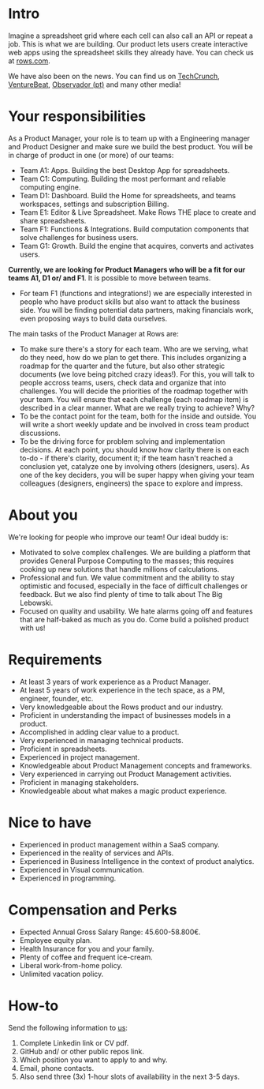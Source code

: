 # Intro
Imagine a spreadsheet grid where each cell can also call an API or repeat a job. This is what we are building. Our product lets users create interactive web apps using the spreadsheet skills they already have. You can check us at [rows.com](http://rows.com).

We have also been on the news. You can find us on [TechCrunch](https://tcrn.ch/2LnB1r0), [VentureBeat](https://bit.ly/2IGwgHS), [Observador (pt)](https://bit.ly/2rZV0Ar) and many other media!

# Your responsibilities

As a Product Manager, your role is to team up with a Engineering manager and Product Designer and make sure we build the best product. You will be in charge of product in one (or more) of our teams:
* Team A1: Apps. Building the best Desktop App for spreadsheets.
* Team C1: Computing. Building the most performant and reliable computing engine.
* Team D1: Dashboard. Build the Home for spreadsheets, and teams workspaces, settings and subscription Billing.
* Team E1: Editor & Live Spreadsheet. Make Rows THE place to create and share spreadsheets.
* Team F1: Functions & Integrations. Build computation components that solve challenges for business users.
* Team G1: Growth. Build the engine that acquires, converts and activates users.

**Currently, we are looking for Product Managers who will be a fit for our teams A1, D1 or/ and F1**. It is possible to move between teams.
* For team F1 (functions and integrations!) we are especially interested in people who have product skills but also want to attack the business side. You will be finding potential data partners, making financials work, even proposing ways to build data ourselves.

The main tasks of the Product Manager at Rows are:
* To make sure there's a story for each team. Who are we serving, what do they need, how do we plan to get there. This includes organizing a roadmap for the quarter and the future, but also other strategic documents (we love being pitched crazy ideas!). For this, you will talk to people accross teams, users, check data and organize that into challenges. You will decide the priorities of the roadmap together with your team. You will ensure that each challenge (each roadmap item) is described in a clear manner. What are we really trying to achieve? Why?
* To be the contact point for the team, both for the inside and outside. You will write a short weekly update and be involved in cross team product discussions.
* To be the driving force for problem solving and implementation decisions. At each point, you should know how clarity there is on each to-do - if there's clarity, document it; if the team hasn't reached a conclusion yet, catalyze one by involving others (designers, users). As one of the key deciders, you will be super happy when giving your team colleagues (designers, engineers) the space to explore and impress.

# About you
We're looking for people who improve our team! Our ideal buddy is:
* Motivated to solve complex challenges. We are building a platform that provides General Purpose Computing to the masses; this requires cooking up new solutions that handle millions of calculations.
* Professional and fun. We value commitment and the ability to stay optimistic and focused, especially in the face of difficult challenges or feedback. But we also find plenty of time to talk about The Big Lebowski.
* Focused on quality and usability. We hate alarms going off and features that are half-baked as much as you do. Come build a polished product with us!

# Requirements
* At least 3 years of work experience as a Product Manager.
* At least 5 years of work experience in the tech space, as a PM, engineer, founder, etc. 
* Very knowledgeable about the Rows product and our industry.
* Proficient in understanding the impact of businesses models in a product.
* Accomplished in adding clear value to a product.
* Very experienced in managing technical products. 
* Proficient in spreadsheets. 
* Experienced in project management.
* Knowledgeable about Product Management concepts and frameworks.
* Very experienced in carrying out Product Management activities.
* Proficient in managing stakeholders.
* Knowledgeable about what makes a magic product experience.

# Nice to have
* Experienced in product management within a SaaS company.
* Experienced in the reality of services and APIs. 
* Experienced in Business Intelligence in the context of product analytics.
* Experienced in Visual communication.
* Experienced in programming.

# Compensation and Perks
* Expected Annual Gross Salary Range: 45.600-58.800€.
* Employee equity plan.
* Health Insurance for you and your family.
* Plenty of coffee and frequent ice-cream.
* Liberal work-from-home policy.
* Unlimited vacation policy.

# How-to
Send the following information to [us](mailto:join@rows.com):
   1. Complete Linkedin link or CV pdf.
   2. GitHub and/ or other public repos link.
   3. Which position you want to apply to and why.
   4. Email, phone contacts.
   5. Also send three (3x) 1-hour slots of availability in the next 3-5 days.
